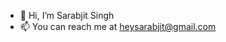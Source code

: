 - 👋 Hi, I’m Sarabjit Singh
- 📫 You can reach me at heysarabjit@gmail.com

<!---
sarabjit20/sarabjit20 is a ✨ special ✨ repository because its `README.md` (this file) appears on your GitHub profile.
You can click the Preview link to take a look at your changes.
--->
